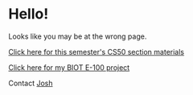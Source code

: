 # Hello!

Looks like you may be at the wrong page.

[Click here for this semester's CS50 section materials](https://github.com/jrsacher/cs50-2019-spring)

[Click here for my BIOT E-100 project](/find-a-gene)

Contact [Josh](mailto:github_pages@jrsacher.com)
